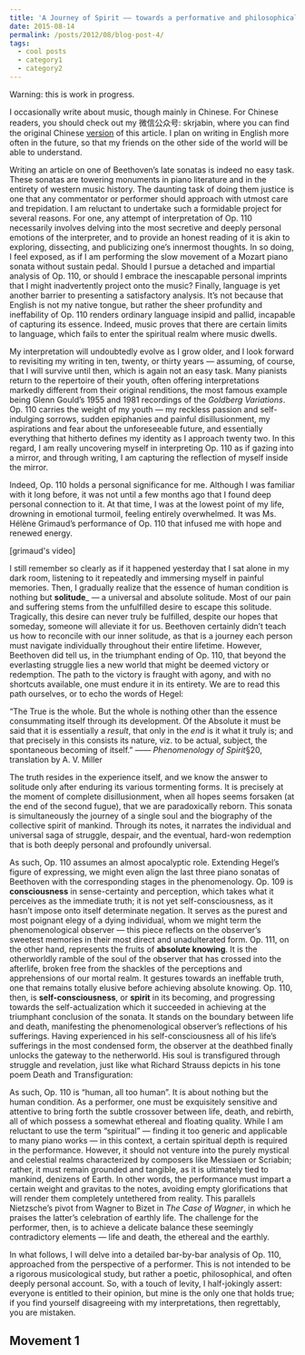 ```yaml
---
title: 'A Journey of Spirit —— towards a performative and philosophical reading of Beethoven Op 110'
date: 2015-08-14
permalink: /posts/2012/08/blog-post-4/
tags:
  - cool posts
  - category1
  - category2
---
```


Warning: this is work in progress.

I occasionally write about music, though mainly in Chinese. For Chinese readers, you should check out my 微信公众号: skrjabin, where you can find the original Chinese [version](https://mp.weixin.qq.com/s/hb6uCDo63NVmy11uM9QkWg) of this article. I plan on writing in English more often in the future, so that my friends on the other side of the world will be able to understand.

Writing an article on one of Beethoven’s late sonatas is indeed no easy task. These sonatas are towering monuments in piano literature and in the entirety of western music history. The daunting task of doing them justice is one that any commentator or performer should approach with utmost care and trepidation. I am reluctant to undertake such a formidable project for several reasons. For one, any attempt of interpretation of Op. 110 necessarily involves delving into the most secretive and deeply personal emotions of the interpreter, and to provide an honest reading of it is akin to exploring, dissecting, and publicizing one’s innermost thoughts. In so doing, I feel exposed, as if I am performing the slow movement of a Mozart piano sonata without sustain pedal. Should I pursue a detached and impartial analysis of Op. 110, or should I embrace the inescapable personal imprints that I might inadvertently project onto the music? Finally, language is yet another barrier to presenting a satisfactory analysis. It’s not because that English is not my native tongue, but rather the sheer profundity and ineffability of Op. 110 renders ordinary language insipid and pallid, incapable of capturing its essence. Indeed, music proves that there are certain limits to language, which fails to enter the spiritual realm where music dwells.

My interpretation will undoubtedly evolve as I grow older, and I look forward to revisiting my writing in ten, twenty, or thirty years — assuming, of course, that I will survive until then, which is again not an easy task. Many pianists return to the repertoire of their youth, often offering interpretations markedly different from their original renditions, the most famous example being Glenn Gould’s 1955 and 1981 recordings of the _Goldberg Variations_. Op. 110 carries the weight of my youth — my reckless passion and self-indulging sorrows, sudden epiphanies and painful disillusionment, my aspirations and fear about the unforeseeable future, and essentially everything that hitherto defines my identity as I approach twenty two. In this regard, I am really uncovering myself in interpreting Op. 110 as if gazing into a mirror, and through writing, I am capturing the reflection of myself inside the mirror.

Indeed, Op. 110 holds a personal significance for me. Although I was familiar with it long before, it was not until a few months ago that I found deep personal connection to it. At that time, I was at the lowest point of my life, drowning in emotional turmoil, feeling entirely overwhelmed. It was Ms. Hélène Grimaud’s performance of Op. 110 that infused me with hope and renewed energy.

\[grimaud's video\]

I still remember so clearly as if it happened yesterday that I sat alone in my dark room, listening to it repeatedly and immersing myself in painful memories. Then, I gradually realize that the essence of human condition is nothing but **solitude**_ — a universal and absolute solitude. Most of our pain and suffering stems from the unfulfilled desire to escape this solitude. Tragically, this desire can never truly be fulfilled, despite our hopes that someday, someone will alleviate it for us. Beethoven certainly didn’t teach us how to reconcile with our inner solitude, as that is a journey each person must navigate individually throughout their entire lifetime. However, Beethoven did tell us, in the triumphant ending of Op. 110, that beyond the everlasting struggle lies a new world that might be deemed victory or redemption. The path to the victory is fraught with agony, and with no shortcuts available, one must endure it in its entirety. We are to read this path ourselves, or to echo the words of Hegel:

“The True is the whole. But the whole is nothing other than the essence consummating itself through its development. Of the Absolute it must be said that it is essentially a _result_, that only in the _end_ is it what it truly is; and that precisely in this consists its nature, viz. to be actual, subject, the spontaneous becoming of itself.”
                              —— _Phenomenology of Spirit_§20, translation by A. V. Miller

The truth resides in the experience itself, and we know the answer to solitude only after enduring its various tormenting forms. It is precisely at the moment of complete disillusionment, when all hopes seems forsaken (at the end of the second fugue), that we are paradoxically reborn. This sonata is simultaneously the journey of a single soul and the biography of the collective spirit of mankind. Through its notes, it narrates the individual and universal saga of struggle, despair, and the eventual, hard-won redemption that is both deeply personal and profoundly universal.

As such, Op. 110 assumes an almost apocalyptic role. Extending Hegel’s figure of expressing, we might even align the last three piano sonatas of Beethoven with the corresponding stages in the phenomenology. Op. 109 is **consciousness** in sense-certainty and perception, which takes what it perceives as the immediate truth; it is not yet self-consciousness, as it hasn’t impose onto itself determinate negation. It serves as the purest and most poignant elegy of a dying individual, whom we might term the phenomenological observer — this piece reflects on the observer’s sweetest memories in their most direct and unadulterated form. Op. 111, on the other hand, represents the fruits of **absolute knowing**. It is the otherworldly ramble of the soul of the observer that has crossed into the afterlife, broken free from the shackles of the perceptions and apprehensions of our mortal realm. It gestures towards an ineffable truth, one that remains totally elusive before achieving absolute knowing. Op. 110, then, is **self-consciousness**, or **spirit** in its becoming, and progressing towards the self-actualization which it succeeded in achieving at the triumphant conclusion of the sonata. It stands on the boundary between life and death, manifesting the phenomenological observer’s reflections of his sufferings. Having experienced in his self-consciousness all of his life’s sufferings in the most condensed form, the observer at the deathbed finally unlocks the gateway to the netherworld. His soul is transfigured through struggle and revelation, just like what Richard Strauss depicts in his tone poem Death and Transfiguration:

As such, Op. 110 is “human, all too human”. It is about nothing but the human condition. As a performer, one must be exquisitely sensitive and attentive to bring forth the subtle crossover between life, death, and rebirth, all of which possess a somewhat ethereal and floating quality. While I am reluctant to use the term “spiritual” — finding it too generic and applicable to many piano works — in this context, a certain spiritual depth is required in the performance. However, it should not venture into the purely mystical and celestial realms characterized by composers like Messiaen or Scriabin; rather, it must remain grounded and tangible, as it is ultimately tied to mankind, denizens of Earth. In other words, the performance must impart a certain weight and gravitas to the notes, avoiding empty glorifications that will render them completely untethered from reality. This parallels Nietzsche’s pivot from Wagner to Bizet in _The Case of Wagner_, in which he praises the latter’s celebration of earthly life. The challenge for the performer, then, is to achieve a delicate balance these seemingly contradictory elements — life and death, the ethereal and the earthly.

In what follows, I will delve into a detailed bar-by-bar analysis of Op. 110, approached from the perspective of a performer. This is not intended to be a rigorous musicological study, but rather a poetic, philosophical, and often deeply personal account. So, with a touch of levity, I half-jokingly assert: everyone is entitled to their opinion, but mine is the only one that holds true; if you find yourself disagreeing with my interpretations, then regrettably, you are mistaken.

Movement 1
------
